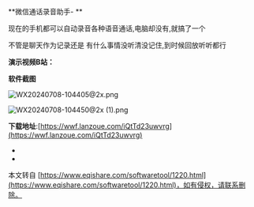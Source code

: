 **微信通话录音助手-
**

现在的手机都可以自动录音各种语音通话,电脑却没有,就搞了一个

不管是聊天作为记录还是 有什么事情没听清没记住,到时候回放听听都行

**演示视频B站：**

**软件截图**

![WX20240708-104405@2x.png](https://www.eqishare.com/zb_users/upload/2024/07/202407081720407150151482.png)

![WX20240708-104450@2x (1).png](https://www.eqishare.com/zb_users/upload/2024/07/202407081720407318301878.png)

**下载地址**:[https://wwf.lanzoue.com/iQtTd23uwvrg](https://wwf.lanzoue.com/iQtTd23uwvrg)

-

-

本文转自 [https://www.eqishare.com/softwaretool/1220.html](https://www.eqishare.com/softwaretool/1220.html)，如有侵权，请联系删除。